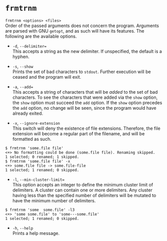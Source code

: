 # `frmtrnm`
`frmtrnm <options> <files>`\
Order of the passed arguments does not concern the program. Arguments are
parsed with GNU `getopt`, and as such will have its features. The following
are the available options.

* `-d`, `--delimiter=`\
This accepts a string as the new delimiter. If unspecified, the default is
a hyphen.

* `-s`, `--show`\
Prints the set of bad characters to `stdout`. Further execution will be ceased
and the program will exit.

* `-a`, `--add=`\
This accepts a string of characters that will be *added* to the set of bad
characters. To see the characters that were added via the `show` option, the
`show` option must succeed the `add` option. If the `show` option precedes
the `add` option, no change will be seen, since the program would have 
already exited.

* `-x`, `--ignore-extension`\
This switch will deny the existence of file extensions. Therefore, the file
extension will become a regular part of the filename, and will be
formatted as such.
```
$ frmtrnm 'some.file file'
<+> No formatting could be done (some.file file). Renaming skipped.
1 selected; 0 renamed; 1 skipped.
$ frmtrnm 'some.file file' -x
<+> some.file file -> some.file-file
1 selected; 1 renamed; 0 skipped.
```

* `-l`, `--min-cluster-limit=`\
This option accepts an integer to define the minimum cluster limit of delimiters.
A cluster can contain one or more delimiters. Any cluster having less than the specified
number of delimiters will be mutated to have the minimum number of delimiters.
```
$ frmtrnm 'some  some.file' -l3
<+> 'some some.file' to 'some---some.file'
1 selected; 1 renamed; 0 skipped.
```

* `-h`, `--help`\
Prints a help message.
